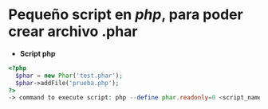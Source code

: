 # Pequeño script en ***php***, para poder crear archivo .phar

* **Script php**

```php
<?php
  $phar = new Phar('test.phar');
  $phar->addFile('prueba.php');
?>
-> command to execute script: php --define phar.readonly=0 <script_name>
 ```
